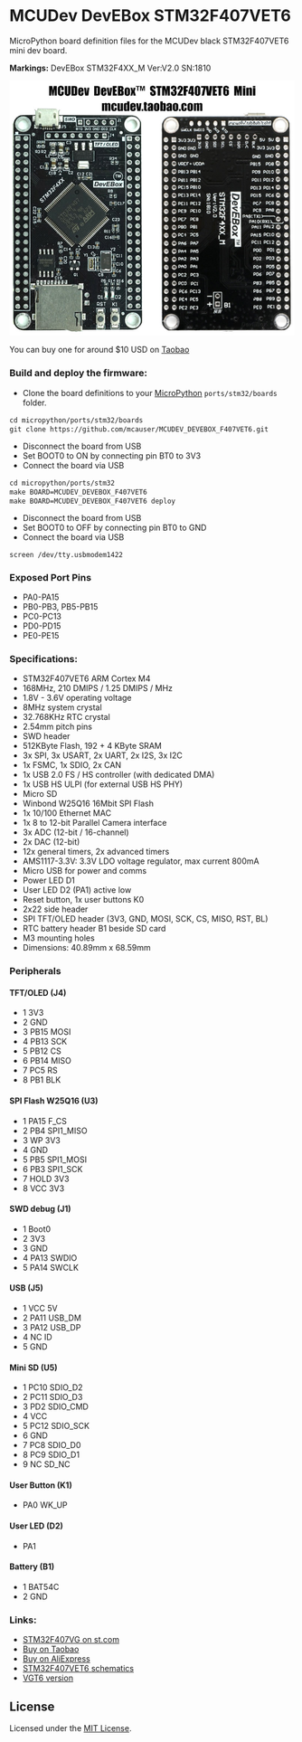 # MCUDev DevEBox STM32F407VET6

MicroPython board definition files for the MCUDev black STM32F407VET6 mini dev board.

**Markings:** DevEBox STM32F4XX_M Ver:V2.0 SN:1810

![board](docs/STM32F407VET6.jpg)

You can buy one for around $10 USD on [Taobao](https://item.taobao.com/item.htm?id=582677940441)

### Build and deploy the firmware:

* Clone the board definitions to your [MicroPython](https://github.com/micropython/micropython) `ports/stm32/boards` folder.

```
cd micropython/ports/stm32/boards
git clone https://github.com/mcauser/MCUDEV_DEVEBOX_F407VET6.git
```

* Disconnect the board from USB
* Set BOOT0 to ON by connecting pin BT0 to 3V3
* Connect the board via USB

```
cd micropython/ports/stm32
make BOARD=MCUDEV_DEVEBOX_F407VET6
make BOARD=MCUDEV_DEVEBOX_F407VET6 deploy
```

* Disconnect the board from USB
* Set BOOT0 to OFF by connecting pin BT0 to GND
* Connect the board via USB

```
screen /dev/tty.usbmodem1422
```

### Exposed Port Pins

* PA0-PA15
* PB0-PB3, PB5-PB15
* PC0-PC13
* PD0-PD15
* PE0-PE15

### Specifications:

* STM32F407VET6 ARM Cortex M4
* 168MHz, 210 DMIPS / 1.25 DMIPS / MHz
* 1.8V - 3.6V operating voltage
* 8MHz system crystal
* 32.768KHz RTC crystal
* 2.54mm pitch pins
* SWD header
* 512KByte Flash, 192 + 4 KByte SRAM
* 3x SPI, 3x USART, 2x UART, 2x I2S, 3x I2C
* 1x FSMC, 1x SDIO, 2x CAN
* 1x USB 2.0 FS / HS controller (with dedicated DMA)
* 1x USB HS ULPI (for external USB HS PHY)
* Micro SD
* Winbond W25Q16 16Mbit SPI Flash
* 1x 10/100 Ethernet MAC
* 1x 8 to 12-bit Parallel Camera interface
* 3x ADC (12-bit / 16-channel)
* 2x DAC (12-bit)
* 12x general timers, 2x advanced timers
* AMS1117-3.3V: 3.3V LDO voltage regulator, max current 800mA
* Micro USB for power and comms
* Power LED D1
* User LED D2 (PA1) active low
* Reset button, 1x user buttons K0
* 2x22 side header
* SPI TFT/OLED header (3V3, GND, MOSI, SCK, CS, MISO, RST, BL)
* RTC battery header B1 beside SD card
* M3 mounting holes
* Dimensions: 40.89mm x 68.59mm

### Peripherals

#### TFT/OLED (J4)

* 1 3V3
* 2 GND
* 3 PB15 MOSI
* 4 PB13 SCK
* 5 PB12 CS
* 6 PB14 MISO
* 7 PC5 RS
* 8 PB1 BLK

#### SPI Flash W25Q16 (U3)

* 1 PA15 F_CS
* 2 PB4 SPI1_MISO
* 3 WP 3V3
* 4 GND
* 5 PB5 SPI1_MOSI
* 6 PB3 SPI1_SCK
* 7 HOLD 3V3
* 8 VCC 3V3

#### SWD debug (J1)

* 1 Boot0
* 2 3V3
* 3 GND
* 4 PA13 SWDIO
* 5 PA14 SWCLK

#### USB (J5)

* 1 VCC 5V
* 2 PA11 USB_DM
* 3 PA12 USB_DP
* 4 NC ID
* 5 GND

#### Mini SD (U5)

* 1 PC10 SDIO_D2
* 2 PC11 SDIO_D3
* 3 PD2 SDIO_CMD
* 4 VCC
* 5 PC12 SDIO_SCK
* 6 GND
* 7 PC8 SDIO_D0
* 8 PC9 SDIO_D1
* 9 NC SD_NC

#### User Button (K1)

* PA0 WK_UP

#### User LED (D2)

* PA1

#### Battery (B1)

* 1 BAT54C
* 2 GND

### Links:

* [STM32F407VG on st.com](https://www.st.com/content/st_com/en/products/microcontrollers-microprocessors/stm32-32-bit-arm-cortex-mcus/stm32-high-performance-mcus/stm32f4-series/stm32f407-417/stm32f407ve.html)
* [Buy on Taobao](https://item.taobao.com/item.htm?id=582677940441)
* [Buy on AliExpress](https://www.aliexpress.com/item/32985219862.html)
* [STM32F407VET6 schematics](https://github.com/mcauser/MCUDEV_DEVEBOX_F407VET6/blob/master/docs/STM32F407VX_M_schematics.pdf)
* [VGT6 version](https://github.com/mcauser/MCUDEV_DEVEBOX_F407VET6)

## License

Licensed under the [MIT License](http://opensource.org/licenses/MIT).
